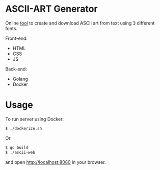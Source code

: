 # ASCII-ART Generator

Online [tool](http://ascii-web.herokuapp.com/) to create and download ASCII art from text using 3 different fonts.

Front-end:
  - HTML
  - CSS
  - JS

Back-end:
 - Golang
 - Docker

# Usage
To run server using Docker:
```sh
$ ./dockerize.sh
```
Or
```sh
$ go build
$ ./ascii-web
```
and open [http://localhost:8080](http://localhost:8080/) in your browser.
